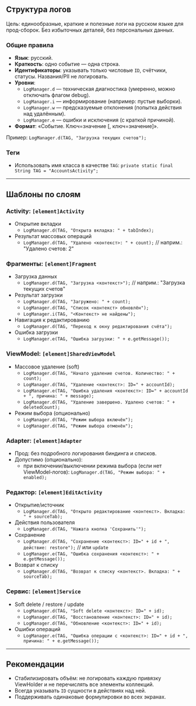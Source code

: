 ## Структура логов

Цель: единообразные, краткие и полезные логи на русском языке для прод-сборок. Без избыточных деталей, без персональных данных.

### Общие правила
- **Язык**: русский.
- **Краткость**: одно событие — одна строка.
- **Идентификаторы**: указывать только числовые `ID`, счётчики, статусы. Названия/PII не логировать.
- **Уровни**:
  - `LogManager.d` — техническая диагностика (умеренно, можно отключать флагом debug).
  - `LogManager.i` — информирование (например: пустые выборки).
  - `LogManager.w` — предсказуемые отклонения (попытка действия над удалённым).
  - `LogManager.e` — ошибки и исключения (с краткой причиной).
- **Формат**: «Событие. Ключ=значение [, ключ=значение]».

Пример: `LogManager.d(TAG, "Загрузка текущих счетов");`

### Теги
- Использовать имя класса в качестве `TAG`: `private static final String TAG = "AccountsActivity";`

---

## Шаблоны по слоям

### Activity: `[element]Activity`
- Открытие вкладки
  - `LogManager.d(TAG, "Открыта вкладка: " + tabIndex);`
- Результат массовых операций
  - `LogManager.d(TAG, "Удалено <контекст>: " + count);`  // наприм.: "Удалено счетов: 2" 

### Фрагменты: `[element]Fragment`
- Загрузка данных
  - `LogManager.d(TAG, "Загрузка <контекст>");`  // наприм.: "Загрузка текущих счетов"
- Результат загрузки
  - `LogManager.d(TAG, "Загружено: " + count);`
  - `LogManager.d(TAG, "Список <контекст> обновлён");`
  - `LogManager.i(TAG, "<Контекст> не найдены");`
- Навигация к редактированию
  - `LogManager.d(TAG, "Переход к окну редактирования счёта");`
- Ошибка загрузки
  - `LogManager.e(TAG, "Ошибка загрузки: " + e.getMessage());`

### ViewModel: `[element]SharedViewModel`
- Массовое удаление (soft)
  - `LogManager.d(TAG, "Начато удаление счетов. Количество: " + count);`
  - `LogManager.d(TAG, "Удаление <контекст>: ID=" + accountId);`
  - `LogManager.e(TAG, "Ошибка удаления <контекст>: ID=" + accountId + ", причина: " + message);`
  - `LogManager.d(TAG, "Удаление завершено. Удалено счетов: " + deletedCount);`
- Режим выбора (опционально)
  - `LogManager.d(TAG, "Режим выбора включён");`
  - `LogManager.d(TAG, "Режим выбора отменён");`

### Adapter: `[element]Adapter`
- Прод: без подробного логирования биндинга и списков.
- Допустимо (опционально):
  - при включении/выключении режима выбора (если нет ViewModel‑логов): `LogManager.d(TAG, "Режим выбора: " + enabled);`

### Редактор: `[element]EditActivity`
- Открытие/источник
  - `LogManager.d(TAG, "Открыто редактирование <контекст>. Вкладка: " + sourceTab);`
- Действия пользователя
  - `LogManager.d(TAG, "Нажата кнопка 'Сохранить'");`
- Сохранение
  - `LogManager.d(TAG, "Сохранение <контекст>: ID=" + id + ", действие: restore");`  // или `update`
  - `LogManager.e(TAG, "Ошибка сохранения <контекст>: " + e.getMessage());`
- Возврат к списку
  - `LogManager.d(TAG, "Возврат к списку <контекст>. Вкладка: " + sourceTab);`

### Сервис: `[element]Service`
- Soft delete / restore / update
  - `LogManager.d(TAG, "Soft delete <контекст>: ID=" + id);`
  - `LogManager.d(TAG, "Восстановление <контекст>: ID=" + id);`
  - `LogManager.d(TAG, "Обновление <контекст>: ID=" + id);`
- Ошибки операций
  - `LogManager.e(TAG, "Ошибка операции с <контекст>: ID=" + id + ", причина: " + e.getMessage());`

-------
## Рекомендации
- Стабилизировать объём: не логировать каждую привязку ViewHolder и не перечислять все элементы коллекций.
- Всегда указывать `ID` сущности в действиях над ней.
- Поддерживать одинаковые формулировки во всех экранах.


